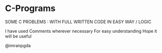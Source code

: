 # C-Programs
SOME C PROBLEMS : WITH FULL WRITTEN CODE IN EASY WAY / LOGIC

I have used Comments wherever necessary For easy understanding
Hope it will be useful 

@imranpgda
